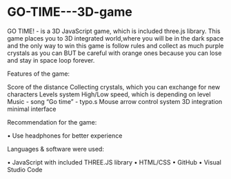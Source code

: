 # GO-TIME---3D-game
GO TIME! - is a 3D JavaScript game, which is included three.js library.  This game places you to 3D integrated world,where you will be in the dark space and the only way to win this game is follow rules and collect as much purple crystals as you can BUT be careful with orange ones because you can lose and stay in space loop forever.

Features of the game: 

Score of the distance 
Collecting crystals, which you can exchange for new characters 
Levels system 
High/Low speed, which is depending on level 
Music - song “Go time” - typo.s 
Mouse arrow control system 
3D integration minimal interface 


Recommendation for the game: 

• Use headphones for better experience 


Languages & software were used: 

• JavaScript with included THREE.JS library
• HTML/CSS 
• GitHub 
• Visual Studio Code
